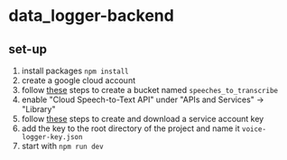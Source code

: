 # data_logger-backend

## set-up
1. install packages `npm install`
2. create a google cloud account
3. follow [these](https://cloud.google.com/storage/docs/creating-buckets) steps to create a bucket named `speeches_to_transcribe`
4. enable "Cloud Speech-to-Text API" under "APIs and Services" -> "Library"
5. follow [these](https://cloud.google.com/iam/docs/creating-managing-service-account-keys) steps to create and download a service account key
6. add the key to the root directory of the project and name it `voice-logger-key.json`
7. start with `npm run dev`
